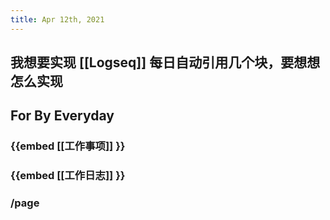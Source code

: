 ```yaml
---
title: Apr 12th, 2021
---
```


##
## 我想要实现 [[Logseq]] 每日自动引用几个块，要想想怎么实现
## For By Everyday
### {{embed [[工作事项]] }}
### {{embed [[工作日志]] }}
### /page
